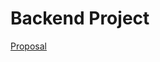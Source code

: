 # Backend Project

[Proposal](https://docs.google.com/document/d/1BdwZFWFfSSjcNo--neUuIj5hWx3hkYwH6CxrvOD7eUM/edit?usp=sharing)
